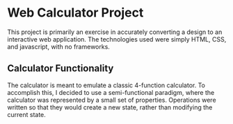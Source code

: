 # Web Calculator Project

This project is primarily an exercise in accurately converting a design to an interactive web application. The technologies used were simply HTML, CSS, and javascript, with no frameworks.

## Calculator Functionality

The calculator is meant to emulate a classic 4-function calculator. To accomplish this, I decided to use a semi-functional paradigm, where the calculator was represented by a small set of properties. Operations were written so that they would create a new state, rather than modifying the current state.